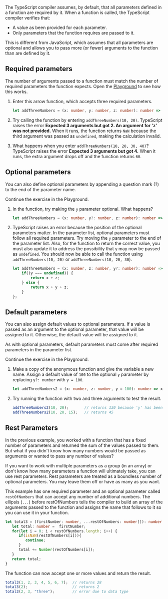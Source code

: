 The TypeScript compiler assumes, by default, that all parameters defined in a function are required by it. When a function is called, the TypeScript compiler verifies that:

- A value as been provided for each parameter.
- Only parameters that the function requires are passed to it.

This is different from JavaScript, which assumes that all parameters are optional and allows you to pass more (or fewer) arguments to the function than are defined by it.

## Required parameters

The number of arguments passed to a function must match the number of required parameters the function expects. Open the [Playground](https://www.typescriptlang.org/play) to see how this works.

1. Enter this arrow function, which accepts three required parameters.

   ```typescript
   let addThreeNumbers = (x: number, y: number, z: number): number => x + y + z;
   ```

2. Try calling the function by entering `addThreeNumbers(10, 20)`. TypeScript raises the error **Expected 3 arguments but got 2. An argument for 'z' was not provided.** When it runs, the function returns `NaN` because the third argument was passed as `undefined`, making the calculation invalid.
3. What happens when you enter `addThreeNumbers(10, 20, 30, 40)`? TypeScript raises the error **Expected 3 arguments but got 4.** When it runs, the extra argument drops off and the function returns `60`.

## Optional parameters

You can also define optional parameters by appending a question mark (?) to the end of the parameter name.

Continue the exercise in the Playground.

1. In the function, try making the `y` parameter optional. What happens?

   ```typescript
   let addThreeNumbers = (x: number, y?: number, z: number): number => x + y + z;
   ```

2. TypeScript raises an error because the position of the optional parameters matter. In the parameter list, optional parameters must follow all required parameters. Try moving the `y` parameter to the end of the parameter list. Also, for the function to return the correct value, you must also update it to address the possibility that `y` may now be passed as `undefined`. You should now be able to call the function using `addThreeNumbers(10, 20)` or `addThreeNumbers(10, 20, 30`).

   ```typescript
   let addThreeNumbers = (x: number, z: number, y?: number): number => {
       if((y === undefined)) {
           return x + z;
       } else {
           return x + y + z;
       }
   };
   ```

## Default parameters

You can also assign default values to optional parameters. If a value is passed as an argument to the optional parameter, that value will be assigned to it. Otherwise, the default value will be assigned to it.

As with optional parameters, default parameters must come after required parameters in the parameter list.

Continue the exercise in the Playground.

1. Make a copy of the anonymous function and give the variable a new name. Assign a default value of `100` to the optional `y` parameter by replacing `y?: number` with `y = 100`.

   ```typescript
   let addThreeNumbers2 = (x: number, z: number, y = 100): number => x + y + z;
   ```

2. Try running the function with two and three arguments to test the result.

   ```typescript
   addThreeNumbers2(10, 20);       // returns 130 because 'y' has been assigned the value 100
   addThreeNumbers2(10, 20, 15);   // returns 45
   ```

## Rest Parameters

In the previous example, you worked with a function that has a fixed number of parameters and returned the sum of the values passed to them. But what if you didn't know how many numbers would be passed as arguments or wanted to pass any number of values?

If you want to work with multiple parameters as a group (in an array) or don't know how many parameters a function will ultimately take, you can use rest parameters. Rest parameters are treated as a boundless number of optional parameters. You may leave them off or have as many as you want.

This example has one required parameter and an optional parameter called `restOfNumbers` that can accept any number of additional numbers. The ellipsis (`...`) before restOfNumbers tells the compiler to build an array of the arguments passed to the function and assigns the name that follows to it so you can use it in your function.

```typescript
let total3 = (firstNumber: number, ...restOfNumbers: number[]): number => {
   let total: number =  firstNumber;
   for(let i = 0; i < restOfNumbers.length; i++) {
      if(isNaN(restOfNumbers[i])){
         continue;
      }
      total += Number(restOfNumbers[i]);
   }
   return total;
}
```

The function can now accept one or more values and return the result.

```typescript
total3(1, 2, 3, 4, 5, 6, 7);  // returns 28
total3(2);                    // returns 2
total3(2, 3, "three");        // error due to data type
```
